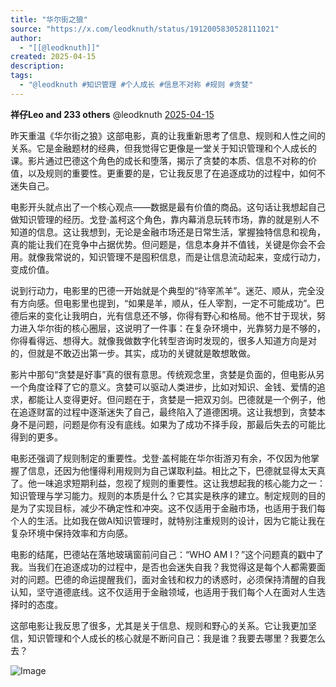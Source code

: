 ```yaml
---
title: "华尔街之狼"
source: "https://x.com/leodknuth/status/1912005830528111021"
author:
  - "[[@leodknuth]]"
created: 2025-04-15
description:
tags:
  - "@leodknuth #知识管理 #个人成长 #信息不对称 #规则 #贪婪"
---
```

**祥仔Leo and 233 others** @leodknuth [2025-04-15](https://x.com/leodknuth/status/1912005830528111021)

昨天重温《华尔街之狼》这部电影，真的让我重新思考了信息、规则和人性之间的关系。它是金融题材的经典，但我觉得它更像是一堂关于知识管理和个人成长的课。影片通过巴德这个角色的成长和堕落，揭示了贪婪的本质、信息不对称的价值，以及规则的重要性。更重要的是，它让我反思了在追逐成功的过程中，如何不迷失自己。  
  
电影开头就点出了一个核心观点——数据是最有价值的商品。这句话让我想起自己做知识管理的经历。戈登·盖柯这个角色，靠内幕消息玩转市场，靠的就是别人不知道的信息。这让我想到，无论是金融市场还是日常生活，掌握独特信息和视角，真的能让我们在竞争中占据优势。但问题是，信息本身并不值钱，关键是你会不会用。就像我常说的，知识管理不是囤积信息，而是让信息流动起来，变成行动力，变成价值。  
  
说到行动力，电影里的巴德一开始就是个典型的“待宰羔羊”。迷茫、顺从，完全没有方向感。但电影里也提到，“如果是羊，顺从，任人宰割，一定不可能成功”。巴德后来的变化让我明白，光有信息还不够，你得有野心和格局。他不甘于现状，努力进入华尔街的核心圈层，这说明了一件事：在复杂环境中，光靠努力是不够的，你得看得远、想得大。就像我做数字化转型咨询时发现的，很多人知道方向是对的，但就是不敢迈出第一步。其实，成功的关键就是敢想敢做。  
  
影片中那句“贪婪是好事”真的很有意思。传统观念里，贪婪是负面的，但电影从另一个角度诠释了它的意义。贪婪可以驱动人类进步，比如对知识、金钱、爱情的追求，都能让人变得更好。但问题在于，贪婪是一把双刃剑。巴德就是一个例子，他在追逐财富的过程中逐渐迷失了自己，最终陷入了道德困境。这让我想到，贪婪本身不是问题，问题是你有没有底线。如果为了成功不择手段，那最后失去的可能比得到的更多。  
  
电影还强调了规则制定的重要性。戈登·盖柯能在华尔街游刃有余，不仅因为他掌握了信息，还因为他懂得利用规则为自己谋取利益。相比之下，巴德就显得太天真了。他一味追求短期利益，忽视了规则的重要性。这让我想起我的核心能力之一：知识管理与学习能力。规则的本质是什么？它其实是秩序的建立。制定规则的目的是为了实现目标，减少不确定性和冲突。这不仅适用于金融市场，也适用于我们每个人的生活。比如我在做AI知识管理时，就特别注重规则的设计，因为它能让我在复杂环境中保持效率和方向感。  
  
电影的结尾，巴德站在落地玻璃窗前问自己：“WHO AM I？”这个问题真的戳中了我。当我们在追逐成功的过程中，是否也会迷失自我？我觉得这是每个人都需要面对的问题。巴德的命运提醒我们，面对金钱和权力的诱惑时，必须保持清醒的自我认知，坚守道德底线。这不仅适用于金融领域，也适用于我们每个人在面对人生选择时的态度。  
  
这部电影让我反思了很多，尤其是关于信息、规则和野心的关系。它让我更加坚信，知识管理和个人成长的核心就是不断问自己：我是谁？我要去哪里？我要怎么去？

![Image](https://pbs.twimg.com/media/GojPHwYXEAAyJ-7?format=jpg&name=large)